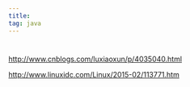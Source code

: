 ```yaml
---
title:  
tag: java
---
```

<!-- toc -->
#  
http://www.cnblogs.com/luxiaoxun/p/4035040.html

http://www.linuxidc.com/Linux/2015-02/113771.htm

